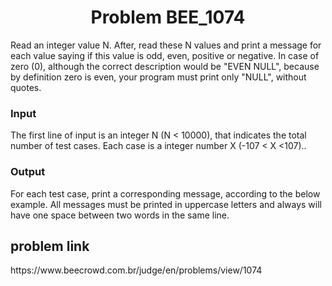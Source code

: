 <h1 align="center" id="title">Problem BEE_1074</h1>

<p id="description">Read an integer value N. After, read these N values and print a message for each value saying if this value is odd, even, positive or negative. In case of zero (0), although the correct description would be "EVEN NULL", because by definition zero is even, your program must print only "NULL", without quotes.

<h3>Input</h3>
The first line of input is an integer N (N < 10000), that indicates the total number of test cases. Each case is a integer number X (-107 < X <107)..

<h3>Output</h3>
For each test case, print a corresponding message, according to the below example. All messages must be printed in uppercase letters and always will have one space between two words in the same line.</p>



<h2> problem  link </h2>

<p>https://www.beecrowd.com.br/judge/en/problems/view/1074</p>